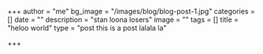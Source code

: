 +++
author = "me"
bg_image = "/images/blog/blog-post-1.jpg"
categories = []
date = ""
description = "stan loona losers"
image = ""
tags = []
title = "heloo world"
type = "post this is a post lalala la"

+++
